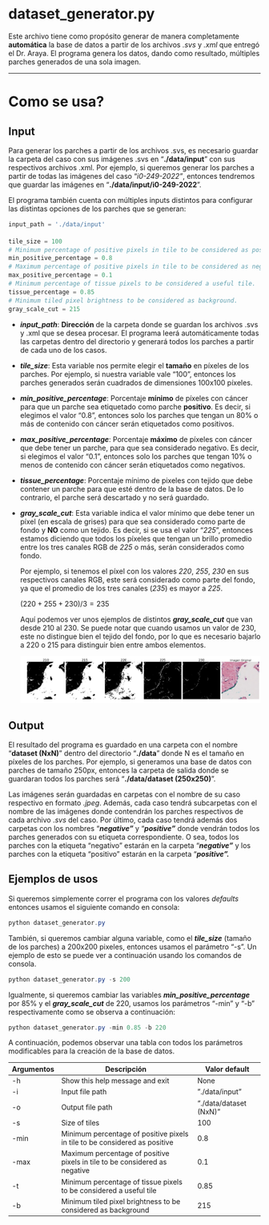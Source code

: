 # dataset_generator.py

Este archivo tiene como propósito generar de manera completamente **automática** la base de datos a partir de los archivos *.svs* y *.xml* que entregó el Dr. Araya. El programa genera los datos, dando como resultado, múltiples parches generados de una sola imagen.

---

# Como se usa?

## Input

Para generar los parches a partir de los archivos .svs, es necesario guardar la carpeta del caso con sus imágenes .svs en “**./data/input**” con sus respectivos archivos .xml. Por ejemplo, si queremos generar los parches a partir de todas las imágenes del caso “*i0-249-2022”*, entonces tendremos que guardar las imágenes en “**./data/input/i0-249-2022**”.  

El programa también cuenta con múltiples inputs distintos para configurar las distintas opciones de los parches que se generan:

```python
input_path = './data/input'

tile_size = 100
# Minimum percentage of positive pixels in tile to be considered as positive.
min_positive_percentage = 0.8 
# Maximum percentage of positive pixels in tile to be considered as negative.
max_positive_percentage = 0.1
# Minimum percentage of tissue pixels to be considered a useful tile.
tissue_percentage = 0.85
# Minimum tiled pixel brightness to be considered as background.
gray_scale_cut = 215
```

- ***input_path***: **Dirección** de la carpeta donde se guardan los archivos .svs y .xml que se desea procesar. El programa leerá automáticamente todas las carpetas dentro del directorio y generará todos los parches a partir de cada uno de los casos.
- ***tile_size***: Esta variable nos permite elegir el **tamaño** en píxeles de los parches. Por ejemplo, si nuestra variable vale “100”, entonces los parches generados serán cuadrados de dimensiones 100x100 píxeles.
- ***min_positive_percentage***: Porcentaje **mínimo** de píxeles con cáncer para que un parche sea etiquetado como parche **positivo**. Es decir, si elegimos el valor “0.8”, entonces solo los parches que tengan un 80% o más de contenido con cáncer serán etiquetados como positivos.
- ***max_positive_percentage***: Porcentaje **máximo** de píxeles con cáncer que debe tener un parche, para que sea considerado negativo. Es decir, si elegimos el valor “0.1”, entonces solo los parches que tengan 10% o menos de contenido con cáncer serán etiquetados como negativos.
- ***tissue_percentage***: Porcentaje mínimo de pixeles con tejido que debe contener un parche para que esté dentro de la base de datos. De lo contrario, el parche será descartado y no será guardado.
- ***gray_scale_cut***: Esta variable indica el valor mínimo que debe tener un píxel (en escala de grises) para que sea considerado como parte de fondo y **NO** como un tejido. Es decir, si se usa el valor “*225*”, entonces estamos diciendo que todos los píxeles que tengan un brillo promedio entre los tres canales RGB de *225* o más, serán considerados como fondo.
    
    Por ejemplo, si tenemos el píxel con los valores *220*, *255*, *230* en sus respectivos canales RGB, este será considerado como parte del fondo, ya que el promedio de los tres canales (*235*) es mayor a *225*.
    
    $( 220 + 255 + 230)/3 = 235$ 
    
    Aquí podemos ver unos ejemplos de distintos ***gray_scale_cut*** que van desde 210 al 230. Se puede notar que cuando usamos un valor de 230, este no distingue bien el tejido del fondo, por lo que es necesario bajarlo a 220 o 215 para distinguir bien entre ambos elementos.
    
    ![Screenshot_1.png](./imagenes/Screenshot_1.png)
    

## Output

El resultado del programa es guardado en una carpeta con el nombre “**dataset (NxN)**” dentro del directorio “**./data**” donde N es el tamaño en píxeles de los parches. Por ejemplo, si generamos una base de datos con parches de tamaño 250px, entonces la carpeta de salida donde se guardaran todos los parches será “**./data/dataset (250x250)**”.

Las imágenes serán guardadas en carpetas con el nombre de su caso respectivo en formato *.jpeg*. Además, cada caso tendrá subcarpetas con el nombre de las imágenes donde contendrán los parches respectivos de cada archivo .*svs* del caso. Por último, cada caso tendrá además dos carpetas con los nombres “***negative”*** y “***positive”*** donde vendrán todos los parches generados con su etiqueta correspondiente. O sea, todos los parches con la etiqueta “negativo” estarán en la carpeta “***negative”*** y los parches con la etiqueta “positivo” estarán en la carpeta “***positive”.***

## Ejemplos de usos

Si queremos simplemente correr el programa con los valores *defaults* entonces usamos el siguiente comando en consola:

```powershell
python dataset_generator.py 
```

También, si queremos cambiar alguna variable, como el ***tile_size*** (tamaño de los parches) a 200x200 pixeles, entonces usamos el parámetro “-s”. Un ejemplo de esto se puede ver a continuación usando los comandos de consola.

```powershell
python dataset_generator.py -s 200
```

Igualmente, si queremos cambiar las variables ***min_positive_percentage*** por 85% y el ***gray_scale_cut*** de 220, usamos los parámetros “-min” y “-b” respectivamente como se observa a continuación:

```powershell
python dataset_generator.py -min 0.85 -b 220
```

A continuación, podemos observar una tabla con todos los parámetros modificables para la creación de la base de datos.

| Argumentos | Descripción  | Valor default |
| --- | --- | --- |
| -h | Show this help message and exit | None |
| -i | Input file path | ”./data/input” |
| -o | Output file path | “./data/dataset (NxN)” |
| -s | Size of tiles | 100 |
| -min | Minimum percentage of positive pixels in tile to be considered as positive | 0.8 |
| -max | Maximum percentage of positive pixels in tile to be considered as negative | 0.1 |
| -t | Minimum percentage of tissue pixels to be considered a useful tile | 0.85 |
| -b | Minimum tiled pixel brightness to be considered as background | 215 |
